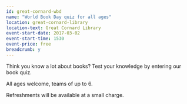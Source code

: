 ```yaml
---
id: great-cornard-wbd
name: "World Book Day quiz for all ages"
location: great-cornard-library
location-text: Great Cornard Library
event-start-date: 2017-03-02
event-start-time: 1530
event-price: free
breadcrumb: y
---
```


Think you know a lot about books? Test your knowledge by entering our book quiz.

All ages welcome, teams of up to 6.

Refreshments will be available at a small charge.
